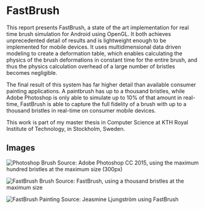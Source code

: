 # FastBrush

This report presents FastBrush, a state of the art implementation for real time brush simulation for Android using OpenGL. It both achieves unprecedented detail of results and is lightweight enough to be implemented for mobile devices. It uses multidimensional data driven modeling to create a deformation table, which enables calculating the physics of the brush deformations in constant time for the entire brush, and thus the physics calculation overhead of a large number of bristles becomes negligible.

The final result of this system has far higher detail than available consumer painting applications. A paintbrush has up to a thousand bristles, while Adobe Photoshop is only able to simulate up to 10\% of that amount in real-time, FastBrush is able to capture the full fidelity of a brush with up to a thousand bristles in real-time on consumer mobile devices.

This work is part of my master thesis in Computer Science at KTH Royal Institute of Technology, in Stockholm, Sweden. 

## Images
![Photoshop Brush](http://i.imgur.com/vI5QqZZ.png)
Source: Adobe Photoshop CC 2015, using the maximum hundred bristles at the maximum size (300px)

![FastBrush Brush](http://i.imgur.com/VXJGO1Q.png)
Source: FastBrush, using a thousand bristles at the maximum size

![FastBrush Painting](http://i.imgur.com/1tkdxAY.png)
Source: Jeasmine Ljungström using FastBrush

